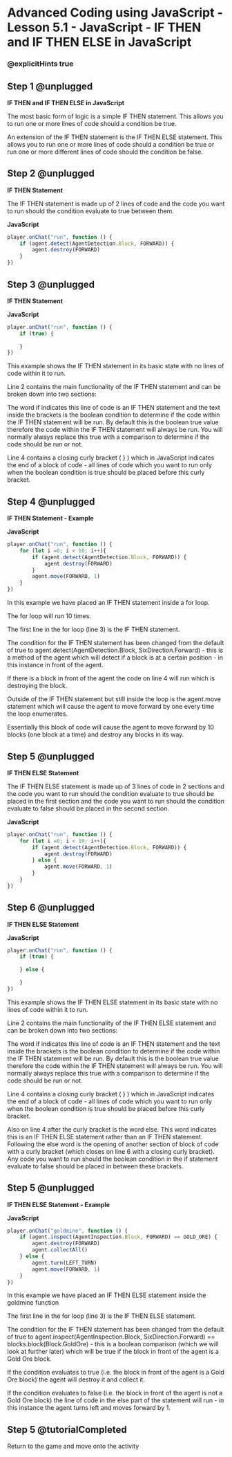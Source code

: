 # Advanced Coding using JavaScript - Lesson 5.1 - JavaScript - IF THEN and IF THEN ELSE in JavaScript

### @explicitHints true


## Step 1 @unplugged
**IF THEN and IF THEN ELSE in JavaScript**

The most basic form of logic is a simple IF THEN statement. This allows you to run one or more lines of code should a condition be true.

An extension of the IF THEN statement is the IF THEN ELSE statement. This allows you to run one or more lines of code should a condition be true or run one or more different lines of code should the condition be false.

## Step 2 @unplugged
**IF THEN Statement**

The IF THEN statement is made up of 2 lines of code and the code you want to run should the condition evaluate to true between them.

**JavaScript**
```javascript 
player.onChat("run", function () {
    if (agent.detect(AgentDetection.Block, FORWARD)) {
        agent.destroy(FORWARD)
    }
})
```

## Step 3 @unplugged
**IF THEN Statement**

**JavaScript**
```javascript 
player.onChat("run", function () {
    if (true) {
        
    }
})
```

This example shows the IF THEN statement in its basic state with no lines of code within it to run.

Line 2 contains the main functionality of the IF THEN statement and can be broken down into two sections:

The word if indicates this line of code is an IF THEN statement and the text inside the brackets is the boolean condition to determine if the code within the IF THEN statement will be run. By default this is the boolean true value therefore the code within the IF THEN statement will always be run. You will normally always replace this true with a comparison to determine if the code should be run or not.

Line 4 contains a closing curly bracket ( } ) which in JavaScript indicates the end of a block of code - all lines of code which you want to run only when the boolean condition is true should be placed before this curly bracket.

## Step 4 @unplugged
**IF THEN Statement - Example**

**JavaScript**
```javascript 
player.onChat("run", function () {
    for (let i =0; i < 10; i++){
        if (agent.detect(AgentDetection.Block, FORWARD)) {
            agent.destroy(FORWARD)
        }
        agent.move(FORWARD, 1)
    }
})
```

In this example we have placed an IF THEN statement inside a for loop.

The for loop will run 10 times.

The first line in the for loop (line 3) is the IF THEN statement.

The condition for the IF THEN statement has been changed from the default of true to agent.detect(AgentDetection.Block, SixDirection.Forward) - this is a method of the agent which will detect if a block is at a certain position - in this instance in front of the agent.

If there is a block in front of the agent the code on line 4 will run which is destroying the block.

Outside of the IF THEN statement but still inside the loop is the agent.move statement which will cause the agent to move forward by one every time the loop enumerates.

Essentially this block of code will cause the agent to move forward by 10 blocks (one block at a time) and destroy any blocks in its way.

## Step 5 @unplugged
**IF THEN ELSE Statement**

The IF THEN ELSE statement is made up of 3 lines of code in 2 sections and the code you want to run should the condition evaluate to true should be placed in the first section and the code you want to run should the condition evaluate to false should be placed in the second section.

**JavaScript**
```javascript 
player.onChat("run", function () {
    for (let i =0; i < 10; i++){
        if (agent.detect(AgentDetection.Block, FORWARD)) {
            agent.destroy(FORWARD)
        } else {
            agent.move(FORWARD, 1)
        }
    }
})
```

## Step 6 @unplugged
**IF THEN ELSE Statement**

**JavaScript**
```javascript 
player.onChat("run", function () {
    if (true) {
        
    } else {
    
    }
})
```

This example shows the IF THEN ELSE statement in its basic state with no lines of code within it to run.

Line 2 contains the main functionality of the IF THEN ELSE statement and can be broken down into two sections:

The word if indicates this line of code is an IF THEN statement and the text inside the brackets is the boolean condition to determine if the code within the IF THEN statement will be run. By default this is the boolean true value therefore the code within the IF THEN statement will always be run. You will normally always replace this true with a comparison to determine if the code should be run or not.

Line 4 contains a closing curly bracket ( } ) which in JavaScript indicates the end of a block of code - all lines of code which you want to run only when the boolean condition is true should be placed before this curly bracket.

Also on line 4 after the curly bracket is the word else. This word indicates this is an IF THEN ELSE statement rather than an IF THEN statement. Following the else word is the opening of another section of block of code with a curly bracket (which closes on line 6 with a closing curly bracket). Any code you want to run should the boolean condition in the if statement evaluate to false should be placed in between these brackets.

## Step 5 @unplugged
**IF THEN ELSE Statement - Example**

**JavaScript**
```javascript 
player.onChat("goldmine", function () {
    if (agent.inspect(AgentInspection.Block, FORWARD) == GOLD_ORE) {
        agent.destroy(FORWARD)
        agent.collectAll()
    } else {
        agent.turn(LEFT_TURN)
        agent.move(FORWARD, 1)
    }
})
```

In this example we have placed an IF THEN ELSE statement inside the goldmine function

The first line in the for loop (line 3) is the IF THEN ELSE statement.

The condition for the IF THEN statement has been changed from the default of true to agent.inspect(AgentInspection.Block, SixDirection.Forward) == blocks.block(Block.GoldOre) - this is a boolean comparison (which we will look at further later)
which will be true if the block in front of the agent is a Gold Ore block.

If the condition evaluates to true (i.e. the block in front of the agent is a Gold Ore block) the agent will destroy it and collect it.

If the condition evaluates to false (i.e. the block in front of the agent is not a Gold Ore block) the line of code in the else part of the statement will run - in this instance the agent turns left and moves forward by 1.

## Step 5 @tutorialCompleted
Return to the game and move onto the activity